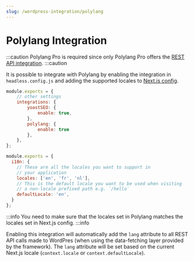 ```yaml
---
slug: /wordpress-integration/polylang
---
```


# Polylang Integration

:::caution
Polylang Pro is required since only Polylang Pro offers the [REST API integration](https://polylang.pro/doc/rest-api/).
:::caution

It is possible to integrate with Polylang by enabling the integration in `headless.config.js` and adding the supported locales to [Next.js config](https://nextjs.org/docs/advanced-features/i18n-routing).

```js title="headless.config.js"
module.exports = {
	// other settings
	integrations: {
		yoastSEO: {
			enable: true,
		},
		polylang: {
			enable: true
		},
	},
};
```

```js title="next.config.js"
module.exports = {
  i18n: {
    // These are all the locales you want to support in
    // your application
    locales: ['en', 'fr', 'nl'],
    // This is the default locale you want to be used when visiting
    // a non-locale prefixed path e.g. `/hello`
    defaultLocale: 'en',
  }
};
```
:::info
You need to make sure that the locales set in Polylang matches the locales set in Next.js config.
:::info

Enabling this integration will automatically add the `lang` attribute to all REST API calls made to WordPres (when using the data-fetching layer provided by the framework). The `lang` attribute will be set based on the current Next.js locale (`context.locale` or `context.defaultLocale`).